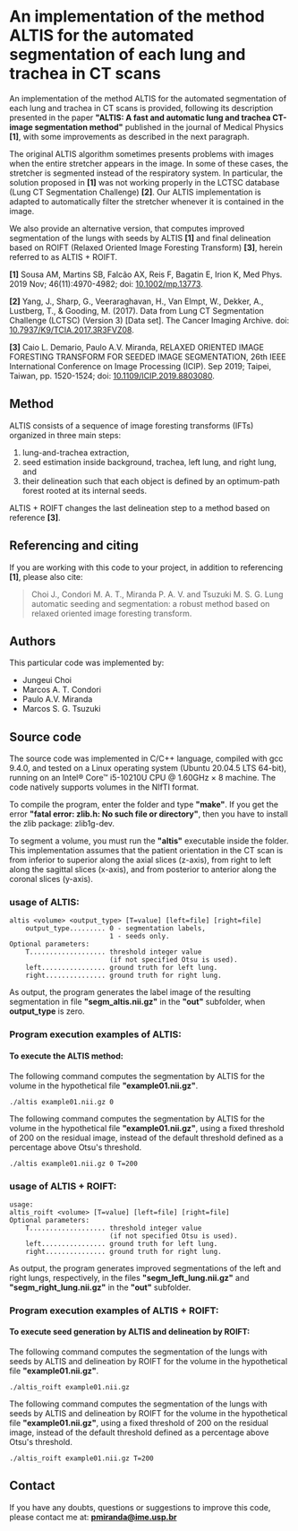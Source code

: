 
# An implementation of the method ALTIS for the automated segmentation of each lung and trachea in CT scans

An implementation of the method ALTIS for the automated segmentation of each lung and trachea in CT scans is provided, following its description presented in the paper **"ALTIS: A fast and automatic lung and trachea CT-image segmentation method"** published in the journal of Medical Physics **[1]**, with some improvements as described in the next paragraph.

The original ALTIS algorithm sometimes presents problems with images when the entire stretcher appears in the image. In some of these cases, the stretcher is segmented instead of the respiratory system. In particular, the solution proposed in **[1]** was not working properly in the LCTSC database (Lung CT Segmentation Challenge) **[2]**. Our ALTIS implementation is adapted to automatically filter the stretcher whenever it is contained in the image.

We also provide an alternative version, that computes improved segmentation of the lungs with seeds by ALTIS **[1]** and final delineation based on ROIFT (Relaxed Oriented Image Foresting Transform) **[3]**, herein referred to as ALTIS + ROIFT.

**[1]** Sousa AM, Martins SB, Falc&atilde;o AX, Reis F, Bagatin E, Irion K,
Med Phys. 2019 Nov; 46(11):4970-4982; doi: [10.1002/mp.13773](https://doi.org/10.1002/mp.13773).

**[2]** Yang, J., Sharp, G., Veeraraghavan, H., Van Elmpt, W., Dekker, A., Lustberg, T., & Gooding, M. (2017). Data from Lung CT Segmentation Challenge (LCTSC) (Version 3) [Data set]. The Cancer Imaging Archive. doi: [10.7937/K9/TCIA.2017.3R3FVZ08](https://doi.org/10.7937/K9/TCIA.2017.3R3FVZ08).

**[3]** Caio L. Demario, Paulo A.V. Miranda, RELAXED ORIENTED IMAGE FORESTING TRANSFORM FOR SEEDED IMAGE SEGMENTATION, 26th IEEE International Conference on Image Processing (ICIP). Sep 2019; Taipei, Taiwan, pp. 1520-1524; doi: [10.1109/ICIP.2019.8803080](http://dx.doi.org/10.1109/ICIP.2019.8803080).


## Method

ALTIS consists of a sequence of image foresting transforms (IFTs) organized in three main steps:

1. lung-and-trachea extraction,
2. seed estimation inside background, trachea, left lung, and right lung, and
3. their delineation such that each object is defined by an optimum-path forest rooted at its internal seeds.

ALTIS + ROIFT changes the last delineation step to a method based on reference **[3]**.

## Referencing and citing

If you are working with this code to your project, in addition to referencing **[1]**, please also cite:

> Choi J., Condori M. A. T., Miranda P. A. V. and Tsuzuki M. S. G. Lung automatic seeding and segmentation: a robust method based on relaxed oriented image foresting transform.

## Authors

This particular code was implemented by:

- Jungeui Choi
- Marcos A. T. Condori
- Paulo A.V. Miranda
- Marcos S. G. Tsuzuki

## Source code

The source code was implemented in C/C++ language, compiled with gcc 9.4.0, and tested on a Linux operating system (Ubuntu 20.04.5 LTS 64-bit), running on an Intel® Core™ i5-10210U CPU @ 1.60GHz × 8 machine. 
The code natively supports volumes in the NIfTI format.

To compile the program, enter the folder and type **"make"**.
If you get the error **"fatal error: zlib.h: No such file or directory"**, then you have to install the zlib package: zlib1g-dev.

To segment a volume, you must run the **"altis"** executable inside the folder.
This implementation assumes that the patient orientation in the CT scan is from inferior to superior along the axial slices (z-axis), from right to left along the sagittal slices (x-axis), and from posterior to anterior along the coronal slices (y-axis).

### usage of ALTIS:

```
altis <volume> <output_type> [T=value] [left=file] [right=file]
	output_type......... 0 - segmentation labels,
	                     1 - seeds only.
Optional parameters:
	T................... threshold integer value
	                     (if not specified Otsu is used).
	left................ ground truth for left lung.
	right............... ground truth for right lung.
```


As output, the program generates the label image of the resulting segmentation in file **"segm_altis.nii.gz"** in the **"out"** subfolder, when **output_type** is zero.

### Program execution examples of ALTIS:

#### To execute the ALTIS method:

The following command computes the segmentation by ALTIS for the volume in the hypothetical file **"example01.nii.gz"**.

```
./altis example01.nii.gz 0
```

The following command computes the segmentation by ALTIS for the volume in the hypothetical file **"example01.nii.gz"**, using a fixed threshold of 200 on the residual image, instead of the default threshold defined as a percentage above Otsu's threshold.

```
./altis example01.nii.gz 0 T=200
```


### usage of ALTIS + ROIFT:

```
usage:
altis_roift <volume> [T=value] [left=file] [right=file]
Optional parameters:
	T................... threshold integer value
	                     (if not specified Otsu is used).
	left................ ground truth for left lung.
	right............... ground truth for right lung.
```

As output, the program generates improved segmentations of the left and right lungs, respectively, in the files **"segm_left_lung.nii.gz"** and **"segm_right_lung.nii.gz"** in the **"out"** subfolder.

### Program execution examples of ALTIS + ROIFT:

#### To execute seed generation by ALTIS and delineation by ROIFT:


The following command computes the segmentation of the lungs with seeds by ALTIS and delineation by ROIFT for the volume in the hypothetical file **"example01.nii.gz"**.

```
./altis_roift example01.nii.gz
```


The following command computes the segmentation of the lungs with seeds by ALTIS and delineation by ROIFT for the volume in the hypothetical file **"example01.nii.gz"**, using a fixed threshold of 200 on the residual image, instead of the default threshold defined as a percentage above Otsu's threshold.

```
./altis_roift example01.nii.gz T=200
```


## Contact

If you have any doubts, questions or suggestions to improve this code, please contact me at:
**pmiranda@ime.usp.br**

